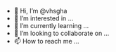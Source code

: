 - 👋 Hi, I’m @vhsgha
- 👀 I’m interested in ...
- 🌱 I’m currently learning ...
- 💞️ I’m looking to collaborate on ...
- 📫 How to reach me ...

<!---
vhsgha/vhsgha is a ✨ special ✨ repository because its `README.md` (this file) appears on your GitHub profile.
You can click the Preview link to take a look at your changes.
--->
